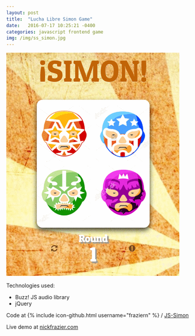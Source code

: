 ```yaml
---
layout: post
title:  "Lucha Libre Simon Game"
date:   2016-07-17 10:25:21 -0400
categories: javascript frontend game
img: /img/ss_simon.jpg
---
```





![Project screenshot](/img/gif_simon.gif)

Technologies used:

- Buzz! JS audio library
- jQuery

Code at  {% include icon-github.html username="fraziern" %} / [JS-Simon](https://github.com/fraziern/JS-Simon)

Live demo at [nickfrazier.com](http://www.nickfrazier.com/simon/)
